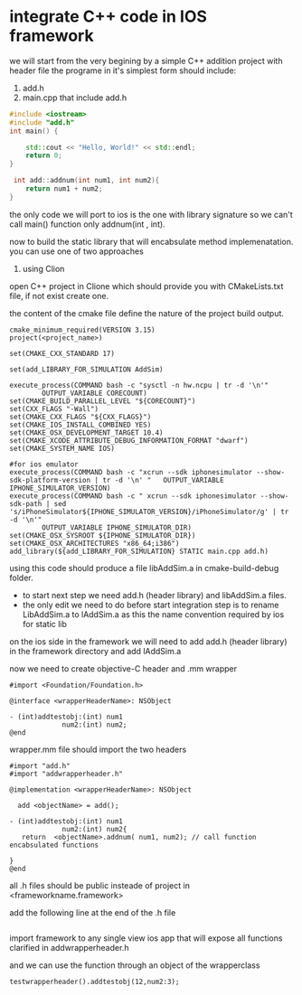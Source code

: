 # integrate C++ code in IOS framework

we will start from the very begining by a simple C++ addition project with header file
the programe in it's simplest form should include:
1. add.h
2. main.cpp that include add.h

```c++
#include <iostream>
#include "add.h"
int main() {

    std::cout << "Hello, World!" << std::endl;
    return 0;
}

 int add::addnum(int num1, int num2){
    return num1 + num2;
}
```
the only code we will port to ios is the one with library signature so we can't call main() function only addnum(int , int).

now to build the static library that will encabsulate method implemenatation. you can use one of two approaches

1. using Clion

open C++ project in Clione which should provide you with CMakeLists.txt file, if not exist create one.

the content of the cmake file define the nature of the project build output.

```
cmake_minimum_required(VERSION 3.15)
project(<project_name>)

set(CMAKE_CXX_STANDARD 17)

set(add_LIBRARY_FOR_SIMULATION AddSim)

execute_process(COMMAND bash -c "sysctl -n hw.ncpu | tr -d '\n'"
        OUTPUT_VARIABLE CORECOUNT)
set(CMAKE_BUILD_PARALLEL_LEVEL "${CORECOUNT}")
set(CXX_FLAGS "-Wall")
set(CMAKE_CXX_FLAGS "${CXX_FLAGS}")
set(CMAKE_IOS_INSTALL_COMBINED YES)
set(CMAKE_OSX_DEVELOPMENT_TARGET 10.4)
set(CMAKE_XCODE_ATTRIBUTE_DEBUG_INFORMATION_FORMAT "dwarf")
set(CMAKE_SYSTEM_NAME IOS)

#for ios emulator
execute_process(COMMAND bash -c "xcrun --sdk iphonesimulator --show-sdk-platform-version | tr -d '\n' "   OUTPUT_VARIABLE IPHONE_SIMULATOR_VERSION)
execute_process(COMMAND bash -c " xcrun --sdk iphonesimulator --show-sdk-path | sed 's/iPhoneSimulator${IPHONE_SIMULATOR_VERSION}/iPhoneSimulator/g' | tr -d '\n'"
        OUTPUT_VARIABLE IPHONE_SIMULATOR_DIR)
set(CMAKE_OSX_SYSROOT ${IPHONE_SIMULATOR_DIR})
set(CMAKE_OSX_ARCHITECTURES "x86_64;i386")
add_library(${add_LIBRARY_FOR_SIMULATION} STATIC main.cpp add.h)
```

using this code should produce a file libAddSim.a in cmake-build-debug folder.

- to start next step we need add.h (header library) and libAddSim.a files.
- the only edit we need to do before start integration step is to rename LibAddSim.a to lAddSim.a as this the name convention required by ios for static lib

on the ios side
in the framework we will need to add add.h (header library) in the framework directory and add lAddSim.a

[logo]: https://github.com/SohaEmad/iosDemo/images/addLib.png

now we need to create objective-C header and .mm wrapper


```
#import <Foundation/Foundation.h>

@interface <wrapperHeaderName>: NSObject

- (int)addtestobj:(int) num1
             num2:(int) num2;
@end
```
wrapper.mm file should import the two headers

```
#import "add.h"
#import "addwrapperheader.h"

@implementation <wrapperHeaderName>: NSObject

  add <objectName> = add();

- (int)addtestobj:(int) num1
             num2:(int) num2{
   return  <objectName>.addnum( num1, num2); // call function encabsulated functions

}
@end

```

all .h files should be public insteade of project in <frameworkname.framework>

[logo]: https://github.com/SohaEmad/iosDemo/images/publicLib2.png

[logo]: https://github.com/SohaEmad/iosDemo/images/publicLib.png


add the following line at the end of the <frameworkname>.h file
```#include "addwrapperheader.h"
```
import framework to any single view ios app that will expose all functions clarified in addwrapperheader.h

and we can use the function through an object of the wrapperclass

```
testwrapperheader().addtestobj(12,num2:3);
```
